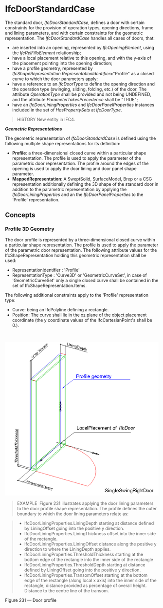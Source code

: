 # IfcDoorStandardCase

The standard door, _IfcDoorStandardCase_, defines a door with certain constraints for the provision of operation types, opening directions, frame and lining parameters, and with certain constraints for the geometric representation. The _IfcDoorStandardCase_ handles all cases of doors, that:

* are inserted into an opening, represented by _IfcOpeningElement_, using the _IfcRelFillsElement_ relationship;
* have a local placement relative to this opening, and with the y-axis of the placement pointing into the opening direction;
* have a profile geometry, represented by _IfcShapeRepresentation.RepresentationIdentifier_="Profile" as a closed curve to which the door parameters apply;
* have a reference to an _IfcDoorType_ to define the opening direction and the operation type (swinging, sliding, folding, etc.) of the door. The attribute _OperationType_ shall be provided and not being UNDEFINED, and the attribute _ParameterTakesPrecedence_ shall be "TRUE";
* have an _IfcDoorLiningProperties_ and _IfcDoorPanelProperties_ instances included in the set of _HasPropertySets_ at _IfcDoorType_.

> HISTORY  New entity in IFC4.

**_Geometric Representations_**

The geometric representation of _IfcDoorStandardCase_ is defined using the following multiple shape representations for its definition:

* **Profile**: a three-dimensional closed curve within a particular shape representation. The profile is used to apply the parameter of the parametric door representation. The profile around the edges of the opening is used to apply the door lining and door panel shape parameter.
* **MappedRepresentation**: A SweptSolid, SurfaceModel, Brep or a CSG representation additionally defining the 3D shape of the standard door in addition to the parametric representation by applying the _IfcDoorLiningProperties_ and an the _IfcDoorPanelProperties_ to the 'Profile' representation.

## Concepts

### Profile 3D Geometry

The door profile is represented by a three-dimensional closed
curve within a particular shape representation. The profile is used
to apply the parameter of the parametric door representation. The
 following attribute values for the IfcShapeRepresentation
holding this geometric representation shall be used:


* RepresentationIdentifier : 'Profile'
* RepresentationType : 'Curve3D' or 'GeometricCurveSet',
in case of 'GeometricCurveSet' only a single closed curve shall be
contained in the set of IfcShapeRepresentation.Items.


The following additional constraints apply to the 'Profile'
representation type:


* Curve: being an IfcPolyline defining a
rectangle.
* Position: The curve shall lie in the xz plane of the
 object placement coordinate (the y coordinate values of the
IfcCartesianPoint's shall be 0.).


 


![standard door](../../../../figures/ifcdoorstandardcase-01.png)

> EXAMPLE  Figure 231 illustrates applying the door lining parameters to the
> door profile shape representation. The profile defines the outer
> boundary to which the door lining parameters relate as:



>
> * IfcDoorLiningProperties.LiningDepth starting at distance
> defined by LiningOffset going into the positive y
> direction.
> * IfcDoorLiningProperties.LiningThickness offset into the
> inner side of the rectangle.
> * IfcDoorLiningProperties.LiningOffset distance along the
> positive y direction to where the LiningDepth applies.
> * IfcDoorLiningProperties.ThresholdThickness starting at
> the bottom edge of the rectangle into the inner side of the
> rectangle
> * IfcDoorLiningProperties.ThresholdDepth starting at
> distance defined by LiningOffset going into the positive y
> direction.
> * IfcDoorLiningProperties.TransomOffset starting at the
> bottom edge of the rectangle (along local x axis) into the inner
> side of the rectangle, distance provided as percentage of overall
> height. Distance to the centre line of the transom.
>


Figure 231 — Door profile



 



